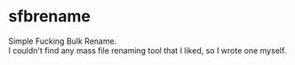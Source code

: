 # sfbrename  

Simple Fucking Bulk Rename.  
I couldn't find any mass file renaming tool that I liked, so I wrote one myself.  
